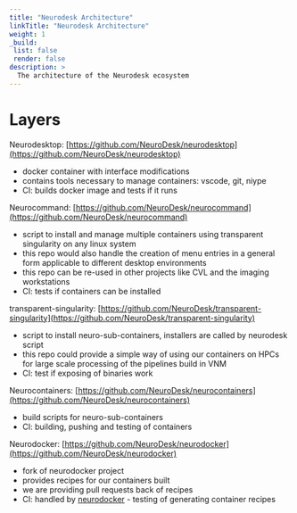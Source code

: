 ```yaml
---
title: "Neurodesk Architecture"
linkTitle: "Neurodesk Architecture"
weight: 1
_build:
 list: false
 render: false
description: >
  The architecture of the Neurodesk ecosystem
---
```


# Layers
Neurodesktop: [https://github.com/NeuroDesk/neurodesktop](https://github.com/NeuroDesk/neurodesktop)
* docker container with interface modifications
* contains tools necessary to manage containers: vscode, git, niype
* CI: builds docker image and tests if it runs

Neurocommand: [https://github.com/NeuroDesk/neurocommand](https://github.com/NeuroDesk/neurocommand)
* script to install and manage multiple containers using transparent singularity on any linux system
* this repo would also handle the creation of menu entries in a general form applicable to different desktop environments
* this repo can be re-used in other projects like CVL and the imaging workstations
* CI: tests if containers can be installed

transparent-singularity: [https://github.com/NeuroDesk/transparent-singularity](https://github.com/NeuroDesk/transparent-singularity)
* script to install neuro-sub-containers, installers are called by neurodesk script 
* this repo could provide a simple way of using our containers on HPCs for large scale processing of the pipelines build in VNM
* CI: test if exposing of binaries work

Neurocontainers: [https://github.com/NeuroDesk/neurocontainers](https://github.com/NeuroDesk/neurocontainers)
* build scripts for neuro-sub-containers 
* CI: building, pushing and testing of containers 

Neurodocker: [https://github.com/NeuroDesk/neurodocker](https://github.com/NeuroDesk/neurodocker)
* fork of neurodocker project
* provides recipes for our containers built 
* we are providing pull requests back of recipes
* CI: handled by [neurodocker](https://github.com/ReproNim/neurodocker) - testing of generating container recipes

